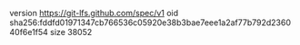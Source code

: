 version https://git-lfs.github.com/spec/v1
oid sha256:fddfd01971347cb766536c05920e38b3bae7eee1a2af77b792d236040f6e1f54
size 38052
